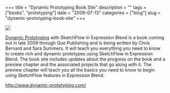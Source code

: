 +++
title = "Dynamic Prototyping Book Site"
description = ""
tags = ["books", "prototyping"]
date = "2009-07-13"
categories = ["blog"]
slug = "dynamic-prototyping-book-site"
+++



  <div class="notebook-screenshot"><a href="http://www.dynamic-prototyping.com/"><img src="//media.konigi.com/bluga/wt4a5b352d57f37.jpg"/></a></div><p><a href="http://www.dynamic-prototyping.com/">Dynamic Prototyping</a> with SketchFlow in Expression Blend is a book coming out in late 2009 through Que Publishing and is being written by Chris Bernard and Sara Summers. It will teach you everything you need to know to create rich and dynamic prototypes using SketchFlow in Expression Blend. The book site includes updates about the progress on the book and a preview chapter and the associated projects that go along with it. The preview chapter will teach you all the basics you need to know to begin using SketchFlow features in Expression Blend.</p>
    
  <a href="http://www.dynamic-prototyping.com/">http://www.dynamic-prototyping.com/</a>
